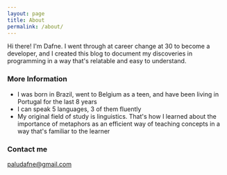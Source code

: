 ```yaml
---
layout: page
title: About
permalink: /about/
---
```


Hi there! I'm Dafne. I went through at career change at 30 to become a developer, and I created this blog to document my discoveries in programming in a way that's relatable and easy to understand.

### More Information

- I was born in Brazil, went to Belgium as a teen, and have been living in Portugal for the last 8 years
- I can speak 5 languages, 3 of them fluently
- My original field of study is linguistics. That's how I learned about the importance of metaphors as an efficient way of teaching concepts in a way that's familiar to the learner


### Contact me

[paludafne@gmail.com](mailto:paludafne@gmail.com)
